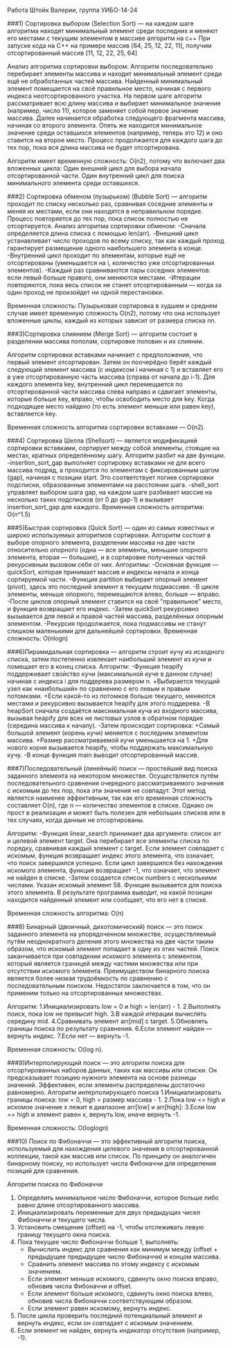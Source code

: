 Работа Штойк Валерии, группа УИБО-14-24

###1) Сортировка выбором (Selection Sort) — на каждом шаге алгоритма находят минимальный элемент среди последних и меняют его местами с текущим элементом в массиве алгоритм на с++
При запуске кода на C++ на примере массив [64, 25, 12, 22, 11], получим отсортированный массив [11, 12, 22, 25, 64] 

Анализ алгоритма сортировки выбором:
Алгоритм последовательно перебирает элементы массива и находит минимальный элемент среди ещё не обработанных частей массива. Найденный минимальный элемент помещается на своё правильное место, начиная с первого индекса неотсортированного участка.
На первом шаге алгоритм рассматривает всю длину массива и выбирает минимальное значение (например, число 11), которое заменяет собой первое значение массива.
Далее начинается обработка следующего фрагмента массива, начиная со второго элемента. Опять же находится минимальное значение среди оставшихся элементов (например, теперь это 12) и оно ставится на второе место.
Процесс продолжается для каждого шага до тех пор, пока вся длина массива не будет отсортирована.

Алгоритм имеет временную сложность: O(n2), потому что включает два вложенных цикла:
Один внешний цикл для выбора начала отсортированной части.
Один внутренний цикл для поиска минимального элемента среди оставшихся.


###2) Сортировка обменом (пузырьком) (Bubble Sort) — алгоритм проходит по списку несколько раз, сравнивая соседние элементы и меняя их местами, если они находятся в неправильном порядке. Процесс повторяется до тех
пор, пока список полностью не отсортируется.
Анализ алгоритма сортировки обменом:
-Сначала определяется длина списка с помощью len(arr).
-Внешний цикл устанавливает число проходов по всему списку, так как каждый проход гарантирует размещение одного наибольшего элемента в конце.
-Внутренний цикл проходит по элементам, которые ещё не отсортированы (уменьшается на i, количество уже отсортированных элементов).
-Каждый раз сравниваются пары соседних элементов: если левый больше правого, они меняются местами.
-Итерации повторяются, пока весь список не станет отсортированным — когда за один проход не произойдет ни одной перестановки.

Временная сложность: Пузырьковая сортировка в худшем и среднем случае имеет временную сложность O(n2), потому что она использует вложенные циклы, каждый из которых зависит от размера списка nn.

###3)Сортировка слиянием (Merge Sort) — алгоритм состоит в разделении массива пополам, сортировке половин и их слиянии.

Алгоритм сортировки вставками начинает с предположения, что первый элемент отсортирован. Затем он поочерёдно берёт каждый следующий элемент массива (с индексом i начиная с 1) и вставляет его в уже отсортированную часть массива (справа от начала до i-1).
Для каждого элемента key, внутренний цикл перемещается по отсортированной части массива слева направо и сдвигает элементы, которые больше key, вправо, чтобы освободить место для key. Когда подходящее место найдено (то есть элемент меньше или равен key), вставляется key.

Временная сложность алгоритма сортировки вставками — O(n2).


###4) Сортировка Шелла (Shellsort) — является модификацией сортировки вставками, сортирует между собой элементы, стоящие на местах, кратных определённому шагу.
Алгоритм разбит на две функции.
-insertion_sort_gap выполняет сортировку вставками не для всего массива подряд, а проходится по элементам с фиксированным шагом (gap), начиная с позиции start. Это соответствует логике сортировки подсписки, образованные элементами на расстоянии шага.
-shell_sort управляет выбором шага gap, на каждом шаге разбивает массив на несколько таких подсписков (от 0 до gap-1) и вызывает insertion_sort_gap для каждого.
Временная сложность алгоритма: O(n^1.5)

###5)Быстрая сортировка (Quick Sort) — один из самых известных и широко используемых алгоритмов сортировки. Алгоритм состоит в выборе опорного элемента, разделении массива на две части относительно опорного (одна — все элементы, меньшие опорного элемента, вторая — большие), и в сортировке полученных частей рекурсивным вызовом себя от них.
Алгоритмы:
-Основная функция — quickSort, которая принимает массив и индексы начала и конца сортируемой части.
-Функция partition выбирает опорный элемент (pivot), здесь это последний элемент в текущем подмассиве.
-В цикле элементы, меньше опорного, перемещаются влево, больше — вправо.
-После циклов опорный элемент ставится на своё "правильное" место, и функция возвращает его индекс.
-Затем quickSort рекурсивно вызывается для левой и правой частей массива, разделённых опорным элементом.
-Рекурсия продолжается, пока подмассивы не станут слишком маленькими для дальнейшей сортировки.
Временная сложность: O(nlogn)

###6)Пирамидальная сортировка — алгоритм строит кучу из исходного списка, затем постепенно
извлекает наибольший элемент из кучи и помещает его в конец списка.
Алгоритм:
-Функция heapify поддерживает свойство кучи (максимальной куче в данном случае) начиная с индекса i для поддерева размером n.
+Выбирается текущий узел как «наибольший» по сравнению с его левым и правым потомками.
+Если какой-то из потомков больше текущего, меняются местами и рекурсивно вызывается heapify для этого поддерева.
-В heapSort сначала создаётся максимальная куча из входного массива, вызывая heapify для всех не листовых узлов в обратном порядке (середина массива к началу).
-Затем происходит сортировка:
+Самый большой элемент (корень кучи) меняется с последним элементом массива.
+Размер рассматриваемой кучи уменьшается на 1.
+Для нового корня вызывается heapify, чтобы поддержать максимальную кучу.
-В конце функция main выводит отсортированный массив.

###7)Последовательный (линейный) поиск — простейший вид поиска заданного элемента на некотором множестве. Осуществляется путём последовательного сравнения очередного рассматриваемого значения с искомым до тех пор, пока эти значения не совпадут. Этот метод является наименее эффективным, так как его временная сложность составляет O(n), где n — количество элементов в списке. Однако он прост в реализации и может быть полезен для небольших списков или в тех случаях, когда данные не отсортированы.

Алгоритм:
-Функция linear_search принимает два аргумента: список arr и целевой элемент target. Она перебирает все элементы списка по порядку, сравнивая каждый элемент с target. Если элемент совпадает с искомым, функция возвращает индекс этого элемента, что означает, что поиск завершился успешно. Если цикл завершился без нахождения искомого элемента, функция возвращает -1, что означает, что элемент не найден в списке.
-Затем создается список numbers с несколькими числами. Указан искомый элемент 58. Функция вызывается для поиска этого элемента. В результате программа выводит, на какой позиции находится найденный элемент или сообщает, что его нет в списке.

Временная сложность алгоритма: O(n)

###8) Бинарный (двоичный, дихотомический) поиск — это поиск заданного элемента на упорядоченном множестве, осуществляемый путём неоднократного деления этого множества на две части таким образом, что искомый элемент попадает в одну из этих частей. Поиск
заканчивается при совпадении искомого элемента с элементом, который является границей между частями множества или при отсутствии искомого элемента. Преимуществом бинарного поиска является более низкая трудоёмкость по сравнению с последовательным поиском.
Недостаток заключается в том, что он применим только на отсортированных множествах.

Алгоритм:
1.Инициализировать low = 0 и high = len(arr) - 1.
2.Выполнять поиск, пока low не превысит high.
3.В каждой итерации вычислять середину mid.
4.Сравнивать элемент arr[mid] с target.
5.Обновлять границы поиска по результату сравнения.
6.Если элемент найден — вернуть индекс.
7.Если нет — вернуть -1.

Временная сложность: O(log n).

###9)Интерполирующий поиск — это алгоритм поиска для отсортированных наборов данных, таких как массивы или списки. Он предсказывает позицию нужного элемента на основе разницы значений. Эффективен, если элементы распределены достаточно равномерно.
Алгоритм интерполирующего поиска
1.Инициализировать границы поиска: low = 0, high = размер массива - 1.
2.Пока low <= high и искомое значение x лежит в диапазоне arr[low] и arr[high]:
3.Если low == high и элемент равен x, вернуть low, иначе вернуть -1.

Временная сложность: O(log⁡log⁡n)

###10) Поиск по Фибоначчи — это эффективный алгоритм поиска, используемый для нахождения
целевого значения в отсортированной коллекции, такой как массив или список. По принципу
он аналогичен бинарному поиску, но использует числа Фибоначчи для определения позиций
для сравнения.

Алгоритм поиска по Фибоначчи

1. Определить минимальное число Фибоначчи, которое больше либо равно длине отсортированного массива.
2. Инициализировать переменные для двух предыдущих чисел Фибоначчи и текущего числа.
3. Установить смещение (offset) на -1, чтобы отслеживать левую границу текущего окна поиска.
4. Пока текущее число Фибоначчи больше 1, выполнять:
   - Вычислить индекс для сравнения как минимум между (offset + предыдущее предыдущее число Фибоначчи) и концом массива.
   - Сравнить элемент массива по этому индексу с искомым значением.
   - Если элемент меньше искомого, сдвинуть окно поиска вправо, обновив числа Фибоначчи и offset.
   - Если элемент больше искомого, сдвинуть окно поиска влево, обновив числа Фибоначчи соответствующим образом.
   - Если элемент равен искомому, вернуть индекс.
5. После цикла проверить последний потенциальный элемент и вернуть индекс, если он совпадает с искомым значением.
6. Если элемент не найден, вернуть индикатор отсутствия (например, -1).
